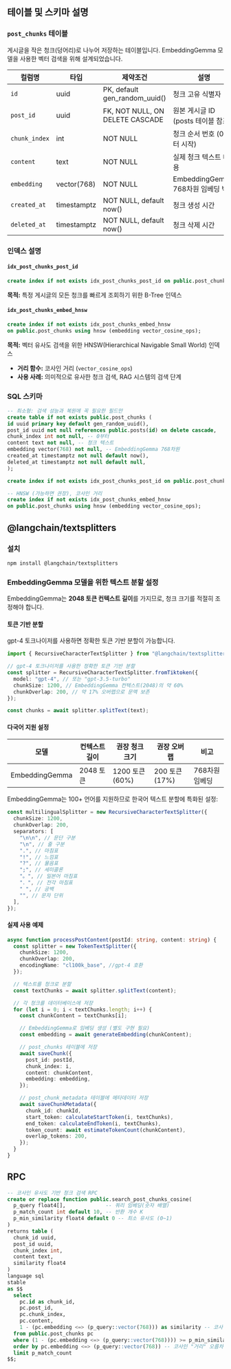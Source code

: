 ## 테이블 및 스키마 설명

### `post_chunks` 테이블

게시글을 작은 청크(덩어리)로 나누어 저장하는 테이블입니다. EmbeddingGemma 모델을 사용한 벡터 검색을 위해 설계되었습니다.

| 컬럼명        | 타입        | 제약조건                        | 설명                               |
| ------------- | ----------- | ------------------------------- | ---------------------------------- |
| `id`          | uuid        | PK, default gen_random_uuid()   | 청크 고유 식별자                   |
| `post_id`     | uuid        | FK, NOT NULL, ON DELETE CASCADE | 원본 게시글 ID (posts 테이블 참조) |
| `chunk_index` | int         | NOT NULL                        | 청크 순서 번호 (0부터 시작)        |
| `content`     | text        | NOT NULL                        | 실제 청크 텍스트 내용              |
| `embedding`   | vector(768) | NOT NULL                        | EmbeddingGemma 768차원 임베딩 벡터 |
| `created_at`  | timestamptz | NOT NULL, default now()         | 청크 생성 시간                     |
| `deleted_at`  | timestamptz | NOT NULL, default now()         | 청크 삭제 시간                     |

### 인덱스 설명

#### `idx_post_chunks_post_id`

```sql
create index if not exists idx_post_chunks_post_id on public.post_chunks(post_id);
```

**목적:** 특정 게시글의 모든 청크를 빠르게 조회하기 위한 B-Tree 인덱스

#### `idx_post_chunks_embed_hnsw`

```sql
create index if not exists idx_post_chunks_embed_hnsw
on public.post_chunks using hnsw (embedding vector_cosine_ops);
```

**목적:** 벡터 유사도 검색을 위한 HNSW(Hierarchical Navigable Small World) 인덱스

- **거리 함수:** 코사인 거리 (`vector_cosine_ops`)
- **사용 사례:** 의미적으로 유사한 청크 검색, RAG 시스템의 검색 단계

### SQL 스키마

```sql
-- 최소형: 검색 성능과 복원에 꼭 필요한 필드만
create table if not exists public.post_chunks (
id uuid primary key default gen_random_uuid(),
post_id uuid not null references public.posts(id) on delete cascade,
chunk_index int not null, -- 0부터
content text not null, -- 청크 텍스트
embedding vector(768) not null, -- EmbeddingGemma 768차원
created_at timestamptz not null default now(),
deleted_at timestamptz not null default null,
);

create index if not exists idx_post_chunks_post_id on public.post_chunks(post_id);

-- HNSW (가능하면 권장), 코사인 거리
create index if not exists idx_post_chunks_embed_hnsw
on public.post_chunks using hnsw (embedding vector_cosine_ops);
```

## @langchain/textsplitters

### 설치

```bash
npm install @langchain/textsplitters
```

### EmbeddingGemma 모델을 위한 텍스트 분할 설정

EmbeddingGemma는 **2048 토큰 컨텍스트 길이**를 가지므로, 청크 크기를 적절히 조정해야 합니다.

#### 토큰 기반 분할

gpt-4 토크나이저를 사용하면 정확한 토큰 기반 분할이 가능합니다.

```ts
import { RecursiveCharacterTextSplitter } from "@langchain/textsplitters";

// gpt-4 토크나이저를 사용한 정확한 토큰 기반 분할
const splitter = RecursiveCharacterTextSplitter.fromTiktoken({
  model: "gpt-4", // 또는 "gpt-3.5-turbo"
  chunkSize: 1200, // EmbeddingGemma 컨텍스트(2048)의 약 60%
  chunkOverlap: 200, // 약 17% 오버랩으로 문맥 보존
});

const chunks = await splitter.splitText(text);
```

#### 다국어 지원 설정

| 모델           | 컨텍스트 길이 | 권장 청크 크기  | 권장 오버랩    | 비고           |
| -------------- | ------------- | --------------- | -------------- | -------------- |
| EmbeddingGemma | 2048 토큰     | 1200 토큰 (60%) | 200 토큰 (17%) | 768차원 임베딩 |

EmbeddingGemma는 100+ 언어를 지원하므로 한국어 텍스트 분할에 특화된 설정:

```ts
const multilingualSplitter = new RecursiveCharacterTextSplitter({
  chunkSize: 1200,
  chunkOverlap: 200,
  separators: [
    "\n\n", // 문단 구분
    "\n", // 줄 구분
    ".", // 마침표
    "!", // 느낌표
    "?", // 물음표
    ";", // 세미콜론
    "。", // 일본어 마침표
    "．", // 전각 마침표
    " ", // 공백
    "", // 문자 단위
  ],
});
```

#### 실제 사용 예제

```ts
async function processPostContent(postId: string, content: string) {
  const splitter = new TokenTextSplitter({
    chunkSize: 1200,
    chunkOverlap: 200,
    encodingName: "cl100k_base", //gpt-4 호환
  });

  // 텍스트를 청크로 분할
  const textChunks = await splitter.splitText(content);

  // 각 청크를 데이터베이스에 저장
  for (let i = 0; i < textChunks.length; i++) {
    const chunkContent = textChunks[i];

    // EmbeddingGemma로 임베딩 생성 (별도 구현 필요)
    const embedding = await generateEmbedding(chunkContent);

    // post_chunks 테이블에 저장
    await saveChunk({
      post_id: postId,
      chunk_index: i,
      content: chunkContent,
      embedding: embedding,
    });

    // post_chunk_metadata 테이블에 메타데이터 저장
    await saveChunkMetadata({
      chunk_id: chunkId,
      start_token: calculateStartToken(i, textChunks),
      end_token: calculateEndToken(i, textChunks),
      token_count: await estimateTokenCount(chunkContent),
      overlap_tokens: 200,
    });
  }
}
```

## RPC

```SQL
-- 코사인 유사도 기반 청크 검색 RPC
create or replace function public.search_post_chunks_cosine(
  p_query float4[],             -- 쿼리 임베딩(숫자 배열)
  p_match_count int default 10, -- 반환 개수 K
  p_min_similarity float4 default 0 -- 최소 유사도 (0~1)
)
returns table (
  chunk_id uuid,
  post_id uuid,
  chunk_index int,
  content text,
  similarity float4
)
language sql
stable
as $$
  select
    pc.id as chunk_id,
    pc.post_id,
    pc.chunk_index,
    pc.content,
    1 - (pc.embedding <=> (p_query::vector(768))) as similarity -- 코사인 유사도
  from public.post_chunks pc
  where (1 - (pc.embedding <=> (p_query::vector(768)))) >= p_min_similarity
  order by pc.embedding <=> (p_query::vector(768)) -- 코사인 "거리" 오름차순 = 유사도 내림차순
  limit p_match_count
$$;
```
